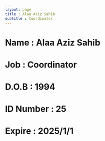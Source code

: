 ```yaml
---
layout: page
title : Alaa Aziz Sahib
subtitle : Coordinator
---
```

# Name : Alaa Aziz Sahib
# Job : Coordinator
# D.O.B : 1994
# ID Number : 25
# Expire : 2025/1/1
